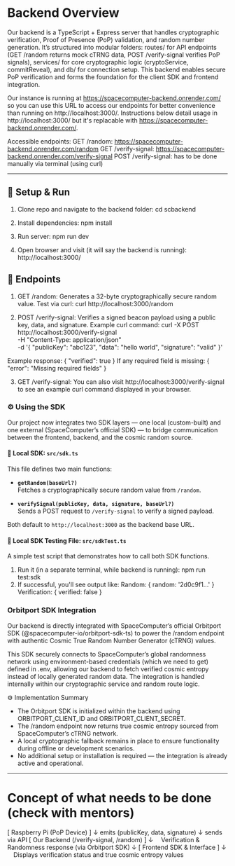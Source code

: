 # Backend Overview

Our backend is a TypeScript + Express server that handles cryptographic verification, Proof of Presence (PoP) validation, and random number generation. It’s structured into modular folders: routes/ for API endpoints (GET /random returns mock cTRNG data, POST /verify-signal verifies PoP signals), services/ for core cryptographic logic (cryptoService, commitReveal), and db/ for connection setup. This backend enables secure PoP verification and forms the foundation for the client SDK and frontend integration.

Our instance is running at https://spacecomputer-backend.onrender.com/ so you can use this URL to access our endpoints for better convenience than running on http://localhost:3000/. Instructions below detail usage in http://localhost:3000/ but it's replacable with https://spacecomputer-backend.onrender.com/.

Accessible endpoints:
GET /random: https://spacecomputer-backend.onrender.com/random
GET /verify-signal: https://spacecomputer-backend.onrender.com/verify-signal
POST /verify-signal: has to be done manually via terminal (using curl)

---

## 🚀 Setup & Run

1. Clone repo and navigate to the backend folder: cd scbackend

2. Install dependencies: npm install

3. Run server: npm run dev

4. Open browser and visit (it will say the backend is running): http://localhost:3000/


## 🔐 Endpoints

1. GET /random: Generates a 32-byte cryptographically secure random value.
Test via curl: curl http://localhost:3000/random

2. POST /verify-signal: Verifies a signed beacon payload using a public key, data, and signature.
Example curl command:
   curl -X POST http://localhost:3000/verify-signal \
     -H "Content-Type: application/json" \
     -d '{
       "publicKey": "abc123",
       "data": "hello world",
       "signature": "valid"
     }'

Example response: { "verified": true }
If any required field is missing: { "error": "Missing required fields" }

3. GET /verify-signal: You can also visit http://localhost:3000/verify-signal to see an example curl command displayed in your browser.


### ⚙️ Using the SDK

Our project now integrates two SDK layers — one local (custom-built) and one external (SpaceComputer’s official SDK) — to bridge communication between the frontend, backend, and the cosmic random source.

#### 📁 Local SDK: `src/sdk.ts`

This file defines two main functions:

- **`getRandom(baseUrl?)`**  
  Fetches a cryptographically secure random value from `/random`.

- **`verifySignal(publicKey, data, signature, baseUrl?)`**  
  Sends a POST request to `/verify-signal` to verify a signed payload.

Both default to `http://localhost:3000` as the backend base URL.

#### 📁 Local SDK Testing File: `src/sdkTest.ts`

A simple test script that demonstrates how to call both SDK functions.

1. Run it (in a separate terminal, while backend is running): npm run test:sdk
2. If successful, you'll see output like:
Random: { random: '2d0c9f1...' }
Verification: { verified: false }

### Orbitport SDK Integration

Our backend is directly integrated with SpaceComputer’s official Orbitport SDK (@spacecomputer-io/orbitport-sdk-ts) to power the /random endpoint with authentic Cosmic True Random Number Generator (cTRNG) values.

This SDK securely connects to SpaceComputer’s global randomness network using environment-based credentials (which we need to get) defined in .env, allowing our backend to fetch verified cosmic entropy instead of locally generated random data. The integration is handled internally within our cryptographic service and random route logic.

⚙️ Implementation Summary
- The Orbitport SDK is initialized within the backend using ORBITPORT_CLIENT_ID and ORBITPORT_CLIENT_SECRET.
- The /random endpoint now returns true cosmic entropy sourced from SpaceComputer’s cTRNG network.
- A local cryptographic fallback remains in place to ensure functionality during offline or development scenarios.
- No additional setup or installation is required — the integration is already active and operational.


---

# Concept of what needs to be done (check with mentors)
[ Raspberry Pi (PoP Device) ]
         ↓ emits
  (publicKey, data, signature)
         ↓ sends via API
[ Our Backend (/verify-signal, /random) ]
         ↓
 Verification & Randomness response (via Orbitport SDK)
         ↓
[ Frontend SDK & Interface ]
         ↓
 Displays verification status and true cosmic entropy values